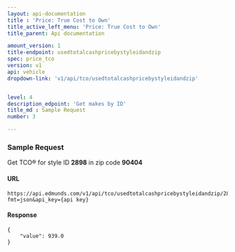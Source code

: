 ```yaml
---
layout: api-documentation
title : 'Price: True Cost to Own'
title_active_left_menu: 'Price: True Cost to Own'
title_parent: Api documentation

amount_version: 1
title-endpoint: usedtotalcashpricebystyleidandzip
spec: price_tco
version: v1
api: vehicle
dropdown-link: 'v1/api/tco/usedtotalcashpricebystyleidandzip'


level: 4
description_edpoint: 'Get makes by ID'
title_md : Sample Request
number: 3

---
```


### Sample Request

Get TCO® for style ID **2898** in zip code **90404**

#### URL

	https://api.edmunds.com/v1/api/tco/usedtotalcashpricebystyleidandzip/2898/90404?fmt=json&api_key={api key}
	
#### Response

	{
	    "value": 939.0
	}

